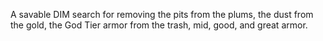 A savable DIM search for removing the pits from the plums, the dust from the gold, the God Tier armor from the trash, mid, good, and great armor.

